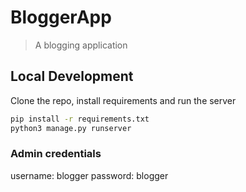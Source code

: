 # BloggerApp

> A blogging application

## Local Development

Clone the repo, install requirements and run the server

```bash
pip install -r requirements.txt
python3 manage.py runserver
```

### Admin credentials

username: blogger
password: blogger
